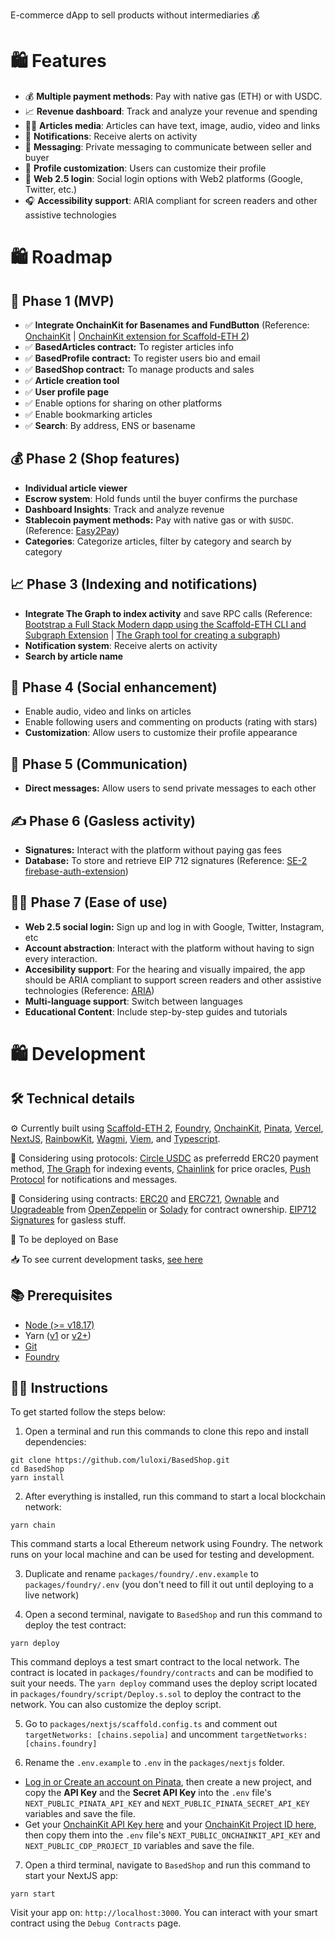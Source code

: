 E-commerce dApp to sell products without intermediaries 💰

# 🛍️ Features

- 💰 **Multiple payment methods**: Pay with native gas (ETH) or with USDC.
- 📈 **Revenue dashboard**: Track and analyze your revenue and spending
- 🤹‍♂️ **Articles media**: Articles can have text, image, audio, video and links
- 🔔 **Notifications**: Receive alerts on activity
- 💌 **Messaging**: Private messaging to communicate between seller and buyer
- 🎨 **Profile customization**: Users can customize their profile
- 📱 **Web 2.5 login**: Social login options with Web2 platforms (Google, Twitter, etc.)
- 🎧 **Accessibility support**: ARIA compliant for screen readers and other assistive technologies

# 🛍️ Roadmap

## 🐣 Phase 1 (MVP)

- ✅ **Integrate OnchainKit for Basenames and FundButton** (Reference: [OnchainKit](https://onchainkit.xyz/) | [OnchainKit extension for Scaffold-ETH 2](https://github.com/scaffold-eth/create-eth-extensions/tree/onchainkit))
- ✅ **BasedArticles contract:** To register articles info
- ✅ **BasedProfile contract:** To register users bio and email
- ✅ **BasedShop contract:** To manage products and sales
- ✅ **Article creation tool**
- ✅ **User profile page**
- ✅ Enable options for sharing on other platforms
- ✅ Enable bookmarking articles
- ✅ **Search**: By address, ENS or basename

## 💰 Phase 2 (Shop features)

- **Individual article viewer**
- **Escrow system**: Hold funds until the buyer confirms the purchase
- **Dashboard Insights**: Track and analyze revenue
- **Stablecoin payment methods:** Pay with native gas or with `$USDC`. (Reference: [Easy2Pay](https://github.com/luloxi/Easy2Pay))
- **Categories**: Categorize articles, filter by category and search by category

## 📈 Phase 3 (Indexing and notifications)

- **Integrate The Graph to index activity** and save RPC calls (Reference: [Bootstrap a Full Stack Modern dapp using the Scaffold-ETH CLI and Subgraph Extension](https://siddhantk08.hashnode.dev/bootstrap-a-full-stack-modern-dapp-using-the-scaffold-eth-cli-and-subgraph-extension) | [The Graph tool for creating a subgraph](https://thegraph.com/docs/en/developing/creating-a-subgraph/))
- **Notification system**: Receive alerts on activity
- **Search by article name**

## 💬 Phase 4 (Social enhancement)

- Enable audio, video and links on articles
- Enable following users and commenting on products (rating with stars)
- **Customization**: Allow users to customize their profile appearance

## 💌 Phase 5 (Communication)

- **Direct messages:** Allow users to send private messages to each other

## ✍️ Phase 6 (Gasless activity)

- **Signatures:** Interact with the platform without paying gas fees
- **Database:** To store and retrieve EIP 712 signatures (Reference: [SE-2 firebase-auth-extension](https://github.com/ByteAtATime/firebase-auth-extension))

## 👨‍🦽 Phase 7 (Ease of use)

- **Web 2.5 social login:** Sign up and log in with Google, Twitter, Instagram, etc
- **Account abstraction**: Interact with the platform without having to sign every interaction.
- **Accesibility support**: For the hearing and visually impaired, the app should be ARIA compliant to support screen readers and other assistive technologies (Reference: [ARIA](https://developer.mozilla.org/en-US/docs/Web/Accessibility/ARIA))
- **Multi-language support**: Switch between languages
- **Educational Content**: Include step-by-step guides and tutorials

# 🛍️ Development

## 🛠️ Technical details

⚙️ Currently built using [Scaffold-ETH 2](https://scaffoldeth.io/), [Foundry](https://book.getfoundry.sh/), [OnchainKit](https://onchainkit.xyz/), [Pinata](https://pinata.cloud/), [Vercel](https://vercel.com/), [NextJS](https://nextjs.org/), [RainbowKit](https://rainbowkit.com/), [Wagmi](https://wagmi.sh/), [Viem](https://viem.sh/), and [Typescript](https://www.typescriptlang.org/).

🏦 Considering using protocols: [Circle USDC](https://www.circle.com/) as preferredd ERC20 payment method, [The Graph](https://thegraph.com/) for indexing events, [Chainlink](https://chain.link/) for price oracles, [Push Protocol](https://push.org/) for notifications and messages.

📜 Considering using contracts: [ERC20](https://ethereum.org/en/developers/docs/standards/tokens/erc-20/) and [ERC721](https://ethereum.org/en/developers/docs/standards/tokens/erc-721/), [Ownable](https://docs.openzeppelin.com/contracts/2.x/access-control) and [Upgradeable](https://docs.openzeppelin.com/upgrades-plugins/1.x/writing-upgradeable) from [OpenZeppelin](https://www.openzeppelin.com/) or [Solady](https://github.com/Vectorized/solady) for contract ownership. [EIP712 Signatures](https://eips.ethereum.org/EIPS/eip-712) for gasless stuff.

🔗 To be deployed on Base

📥 To see current development tasks, [see here](https://trello.com/b/j1HVwxL7/basedshop)

## 📚 Prerequisites

- [Node (>= v18.17)](https://nodejs.org/en/download/package-manager)
- Yarn ([v1](https://classic.yarnpkg.com/en/docs/install/#windows-stable) or [v2+](https://yarnpkg.com/getting-started/install))
- [Git](https://git-scm.com/downloads)
- [Foundry](https://book.getfoundry.sh/getting-started/installation)

## 👨‍🏫 Instructions

To get started follow the steps below:

1. Open a terminal and run this commands to clone this repo and install dependencies:

```
git clone https://github.com/luloxi/BasedShop.git
cd BasedShop
yarn install
```

2. After everything is installed, run this command to start a local blockchain network:

```
yarn chain
```

This command starts a local Ethereum network using Foundry. The network runs on your local machine and can be used for testing and development.

3. Duplicate and rename `packages/foundry/.env.example` to `packages/foundry/.env` (you don't need to fill it out until deploying to a live network)

4. Open a second terminal, navigate to `BasedShop` and run this command to deploy the test contract:

```
yarn deploy
```

This command deploys a test smart contract to the local network. The contract is located in `packages/foundry/contracts` and can be modified to suit your needs. The `yarn deploy` command uses the deploy script located in `packages/foundry/script/Deploy.s.sol` to deploy the contract to the network. You can also customize the deploy script.

5. Go to `packages/nextjs/scaffold.config.ts` and comment out `targetNetworks: [chains.sepolia]` and uncomment `targetNetworks: [chains.foundry]`

6. Rename the `.env.example` to `.env` in the `packages/nextjs` folder.

- [Log in or Create an account on Pinata](https://app.pinata.cloud/signin), then create a new project, and copy the **API Key** and the **Secret API Key** into the `.env` file's `NEXT_PUBLIC_PINATA_API_KEY` and `NEXT_PUBLIC_PINATA_SECRET_API_KEY` variables and save the file.
- Get your [OnchainKit API Key here](https://portal.cdp.coinbase.com/products/onchainkit) and your [OnchainKit Project ID here](https://portal.cdp.coinbase.com/projects/), then copy them into the `.env` file's `NEXT_PUBLIC_ONCHAINKIT_API_KEY` and `NEXT_PUBLIC_CDP_PROJECT_ID` variables and save the file.

7. Open a third terminal, navigate to `BasedShop` and run this command to start your NextJS app:

```
yarn start
```

Visit your app on: `http://localhost:3000`. You can interact with your smart contract using the `Debug Contracts` page.
